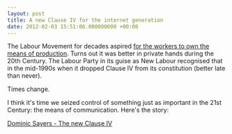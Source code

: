 ```yaml
---
layout: post
title: A new Clause IV for the internet generation
date: 2012-02-03 15:51:06.000000000 +00:00
---
```

The Labour Movement for decades aspired <a href="https://en.wikipedia.org/wiki/Clause_IV">for the workers to own the means of production</a>. Turns out it was better in private hands during the 20th Century. The Labour Party in its guise as New Labour recognised that in the mid-1990s when it dropped Clause IV from its constitution (better late than never).

Times change.

I think it's time we seized control of something just as important in the 21st Century: the means of communication. Here's the story:

<a href="https://storify.com/dominicsayers/the-new-clause-iv" target="_blank">Dominic Sayers - The new Clause IV</a>
